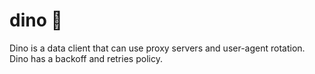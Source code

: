 # dino 🦖
Dino is a  data client that can use proxy servers and user-agent rotation. Dino has a backoff and retries policy.

